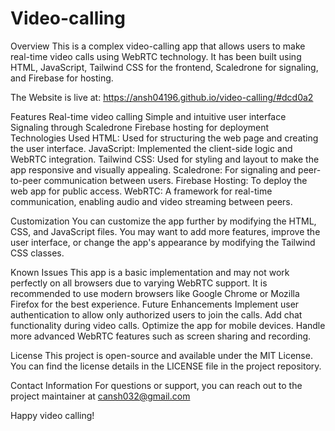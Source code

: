 # Video-calling



Overview
This is a complex video-calling app that allows users to make real-time video calls using WebRTC technology. It has been built using HTML, JavaScript, Tailwind CSS for the frontend, Scaledrone for signaling, and Firebase for hosting.



The Website is live at: https://ansh04196.github.io/video-calling/#dcd0a2


Features
Real-time video calling
Simple and intuitive user interface
Signaling through Scaledrone
Firebase hosting for deployment
Technologies Used
HTML: Used for structuring the web page and creating the user interface.
JavaScript: Implemented the client-side logic and WebRTC integration.
Tailwind CSS: Used for styling and layout to make the app responsive and visually appealing.
Scaledrone: For signaling and peer-to-peer communication between users.
Firebase Hosting: To deploy the web app for public access.
WebRTC: A framework for real-time communication, enabling audio and video streaming between peers.


Customization
You can customize the app further by modifying the HTML, CSS, and JavaScript files. You may want to add more features, improve the user interface, or change the app's appearance by modifying the Tailwind CSS classes.

Known Issues
This app is a basic implementation and may not work perfectly on all browsers due to varying WebRTC support. It is recommended to use modern browsers like Google Chrome or Mozilla Firefox for the best experience.
Future Enhancements
Implement user authentication to allow only authorized users to join the calls.
Add chat functionality during video calls.
Optimize the app for mobile devices.
Handle more advanced WebRTC features such as screen sharing and recording.



License
This project is open-source and available under the MIT License. You can find the license details in the LICENSE file in the project repository.

Contact Information
For questions or support, you can reach out to the project maintainer at cansh032@gmail.com

Happy video calling!
